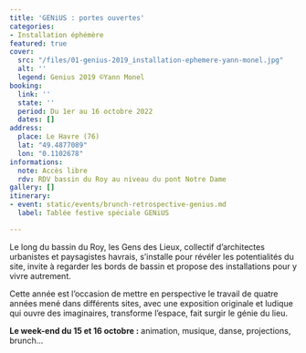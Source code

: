 ```yaml
---
title: 'GENiUS : portes ouvertes'
categories:
- Installation éphémère
featured: true
cover:
  src: "/files/01-genius-2019_installation-ephemere-yann-monel.jpg"
  alt: ''
  legend: Genius 2019 ©Yann Monel
booking:
  link: ''
  state: ''
  period: Du 1er au 16 octobre 2022
  dates: []
address:
  place: Le Havre (76)
  lat: "49.4877089"
  lon: "0.1102678"
informations:
  note: Accès libre
  rdv: RDV bassin du Roy au niveau du pont Notre Dame
gallery: []
itinerary:
- event: static/events/brunch-retrospective-genius.md
  label: Tablée festive spéciale GENiUS

---
```

Le long du bassin du Roy, les Gens des Lieux, collectif d’architectes urbanistes et paysagistes havrais, s’installe pour révéler les potentialités du site, invite à regarder les bords de bassin et propose des installations pour y vivre autrement.

Cette année est l’occasion de mettre en perspective le travail de quatre années mené dans différents sites, avec une exposition originale et ludique qui ouvre des imaginaires, transforme l’espace, fait surgir le génie du lieu.

**Le week-end du 15 et 16 octobre :** animation, musique, danse, projections, brunch...